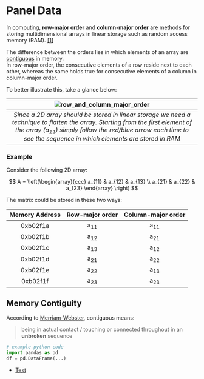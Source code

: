 # Panel Data

In computing, **row-major order** and **column-major order** are methods for storing multidimensional arrays in linear storage such as random access memory (RAM). [[1]](https://en.wikipedia.org/wiki/Row-_and_column-major_order)

The difference between the orders lies in which elements of an array are [contiguous](#memory-contiguity) in memory. <br>
In row-major order, the consecutive elements of a row reside next to each other, whereas the same holds true for consecutive elements of a column in column-major order.

To better illustrate this, take a glance below:

| ![row_and_column_major_order](https://upload.wikimedia.org/wikipedia/commons/thumb/4/4d/Row_and_column_major_order.svg/360px-Row_and_column_major_order.svg.png) | 
|:--:| 
| *Since a 2D array should be stored in linear storage we need a technique to flatten the array. Starting from the first element of the array (a<sub>11</sub>) simply follow the red/blue arrow each time to see the sequence in which elements are stored in RAM* |

### Example
Consider the following 2D array:


$$
A = \left(\begin{array}{ccc}
      a_{11} & a_{12} & a_{13} \\
      a_{21} & a_{22} & a_{23}
    \end{array} \right)
$$

The matrix could be stored in these two ways:

|Memory Address|Row-major order|Column-major order|
|:--:|:--:|:--:|
|0xb02f1a|a<sub>11</sub>|a<sub>11</sub>|
|0xb02f1b|a<sub>12</sub>|a<sub>21</sub>|
|0xb02f1c|a<sub>13</sub>|a<sub>12</sub>|
|0xb02f1d|a<sub>21</sub>|a<sub>22</sub>|
|0xb02f1e|a<sub>22</sub>|a<sub>13</sub>|
|0xb02f1f|a<sub>23</sub>|a<sub>23</sub>|

## Memory Contiguity
According to [Merriam-Webster](https://www.merriam-webster.com/dictionary/contiguous), contiguous means:

> being in actual contact / touching or connected throughout in an **unbroken** sequence


```py
# example python code
import pandas as pd
df = pd.DataFrame(...)
```

- [Test](test.md)
